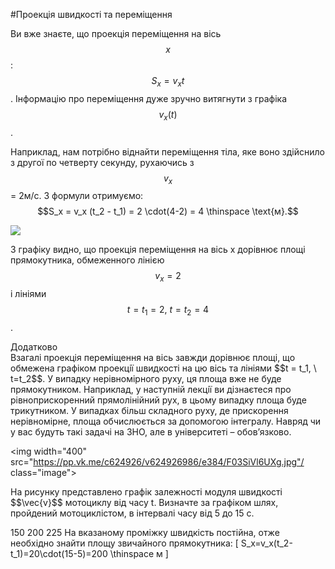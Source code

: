 #Проекцiя швидкостi та перемiщення

Ви вже знаєте, що проекцiя перемiщення на вiсь $$x$$: $$S_x = v_x t$$. Iнформацiю про перемiщення дуже зручно витягнути з графiка $$v_x(t)$$.


Наприклад, нам потрiбно вiднайти перемiщення тiла, яке воно здiйснило з другої по четверту секунду, рухаючись з $$v_x$$ = 2м/с. З формули отримуємо: 
$$S_x = v_x (t_2 - t_1) = 2 \cdot(4-2) = 4 \thinspace \text{м}.$$

<img src="https://rawgit.com/chudaol/ed-era-book-physics/master/images/chapter_1/15.svg" class="image"/>

З графiку видно, що проекцiя перемiщення на вiсь x дорiвнює площi прямокутника, обмеженного лiнiєю $$v_x=2$$ i лiнiями $$t= t_1 = 2, \ t= t_2 =4$$.


<div class="add-wrap">
<span class="add">Додатково</span>
<div class="add-text">
Взагалi проекцiя перемiщення на вiсь завжди дорiвнює площi, що обмежена графiком проекцiї швидкостi на цю вiсь та лiнiями $$t = t_1, \ t=t_2$$. У випадку нерiвномiрного руху, ця площа вже не буде прямокутником. Наприклад, у наступнiй лекцiї ви дiзнаєтеся про рiвноприскоренний прямолiнiйний рух, в цьому випадку площа буде трикутником. У випадках бiльш складного руху, де прискорення нерiвномiрне, площа обчислюється за допомогою iнтегралу. Навряд чи у вас будуть такi задачi на ЗНО, але в унiверситетi – обов’язково.
</div>
</div>


<img width="400" src="https://pp.vk.me/c624926/v624926986/e384/F03SiVl6UXg.jpg"/ class="image">
<quiz correctLabel="correct!" incorrectLabel="incorrect!" checkLabel="check ansert">
<question>


<p>На рисунку представлено графiк залежностi модуля швидкостi $$\vec{v}$$ мотоциклу вiд часу t. Визначте за графiком шлях, пройдений мотоциклiстом, в iнтервалi часу вiд 5 до 15 с.</p>

<answer>150</answer>
<answer correct>200</answer>
<answer>225</answer>
<explanation>
На вказаному проміжку швидкість постійна, отже необхідно  знайти площу звичайного прямокутника:
\[ S_x=v_x(t_2-t_1)=20\cdot(15-5)=200 \thinspace м \]
</explanation>
</question>
</quiz>